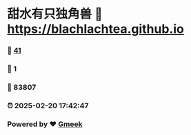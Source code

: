 # 甜水有只独角兽 :link: https://blachlachtea.github.io 
### :page_facing_up: [41](https://blachlachtea.github.io/tag.html) 
### :speech_balloon: 1 
### :hibiscus: 83807 
### :alarm_clock: 2025-02-20 17:42:47 
### Powered by :heart: [Gmeek](https://github.com/Meekdai/Gmeek)
